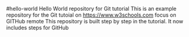 #hello-world
Hello World repository for Git tutorial
This is an example repository for the Git tutoial on https://www.w3schools.com
focus on GITHub remote
This repository is built step by step in the tutorial.
It now includes steps for GitHub

